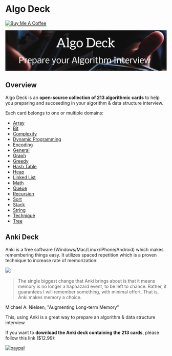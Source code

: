 # Algo Deck

<a href="https://www.buymeacoffee.com/9b63kwt" target="_blank"><img src="https://www.buymeacoffee.com/assets/img/custom_images/orange_img.png" alt="Buy Me A Coffee" style="height: 41px !important;width: 174px !important;box-shadow: 0px 3px 2px 0px rgba(190, 190, 190, 0.5) !important;-webkit-box-shadow: 0px 3px 2px 0px rgba(190, 190, 190, 0.5) !important;" ></a>

![](res/algodeck.jpg)

## Overview

Algo Deck is an **open-source collection of 213 algorithmic cards** to help you preparing and succeeding in your algorithm & data structure interview.

Each card belongs to one or multiple domains:
- [Array](array.md)
- [Bit](bit.md)
- [Complexity](complexity.md)
- [Dynamic Programming](dynamicprogramming.md)
- [Encoding](encoding.md)
- [General](general.md)
- [Graph](graph.md)
- [Greedy](greedy.md)
- [Hash Table](hashtable.md)
- [Heap](heap.md)
- [Linked List](linkedlist.md)
- [Math](match.md)
- [Queue](queue.md)
- [Recursion](recursion.md)
- [Sort](sort.md)
- [Stack](stack.md)
- [String](string.md)
- [Technique](technique.md)
- [Tree](tree.md)

## Anki Deck

Anki is a free software (Windows/Mac/Linux/iPhone/Android) which makes remembering things easy. It utilizes spaced repetition which is a proven technique to increase rate of memorization:  

[![](http://img.youtube.com/vi/-uMMRjrzPmE/0.jpg)](http://www.youtube.com/watch?v=-uMMRjrzPmE "Spaced Repetition: The most powerful study technique")

> The single biggest change that Anki brings about is that it means memory is no longer a haphazard event, to be left to chance. Rather, it guarantees I will remember something, with minimal effort. That is, Anki makes memory a choice.

Michael A. Nielsen, "Augmenting Long-term Memory"

This, using Anki is a great way to prepare an algorithm & data structure interview. 

If you want to **download the Anki deck containing the 213 cards**, please follow this link ($12.99):

[![paypal](https://www.paypalobjects.com/en_US/i/btn/btn_buynowCC_LG.gif)](https://www.paypal.com/cgi-bin/webscr?cmd=_s-xclick&hosted_button_id=W4QQBV8VB4KZ8)